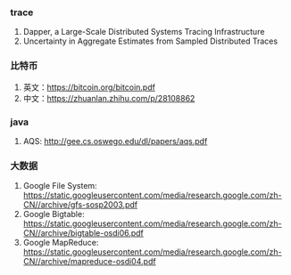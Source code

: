 ### trace
1. Dapper, a Large-Scale Distributed Systems Tracing Infrastructure
2. Uncertainty in Aggregate Estimates from Sampled Distributed Traces

### 比特币
1. 英文：https://bitcoin.org/bitcoin.pdf
2. 中文：https://zhuanlan.zhihu.com/p/28108862

### java
1. AQS: http://gee.cs.oswego.edu/dl/papers/aqs.pdf

### 大数据
1. Google File System: https://static.googleusercontent.com/media/research.google.com/zh-CN//archive/gfs-sosp2003.pdf
2. Google Bigtable: https://static.googleusercontent.com/media/research.google.com/zh-CN//archive/bigtable-osdi06.pdf
3. Google MapReduce: https://static.googleusercontent.com/media/research.google.com/zh-CN//archive/mapreduce-osdi04.pdf
